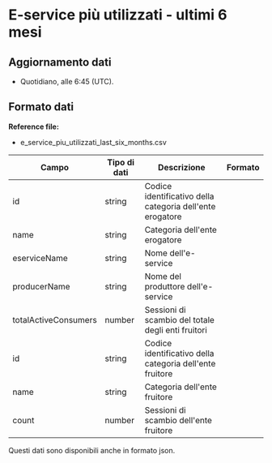 
# E-service più utilizzati - ultimi 6 mesi

## Aggiornamento dati

- Quotidiano, alle 6:45 (UTC).

## Formato dati

**Reference file:**

- e_service_piu_utilizzati_last_six_months.csv<br>

| Campo                | Tipo di dati | Descrizione                                               | Formato |
| -------------------- | ------------ | --------------------------------------------------------- | ------- |
| id                   | string       | Codice identificativo della categoria dell'ente erogatore |         |
| name                 | string       | Categoria dell'ente erogatore                             |         |
| eserviceName         | string       | Nome dell'e-service                                       |         |
| producerName         | string       | Nome del produttore dell'e-service                        |         |
| totalActiveConsumers | number       | Sessioni di scambio del totale degli enti fruitori        |         |
| id                   | string       | Codice identificativo della categoria dell'ente fruitore  |         |
| name                 | string       | Categoria dell'ente fruitore                              |         |
| count                | number       | Sessioni di scambio dell'ente fruitore                    |         |

Questi dati sono disponibili anche in formato json.
